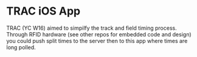 TRAC iOS App
===
TRAC (YC W16) aimed to simpilfy the track and field timing process. Through RFID hardware (see other repos for embedded code and design) you could push split times to the server then to this app where times are long polled.
